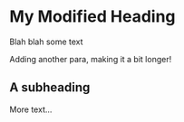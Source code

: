 # My Modified Heading

Blah blah some text

Adding another para, making it a bit longer!

## A subheading

More text...
